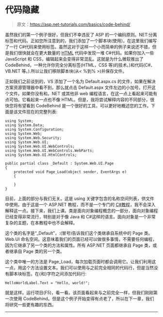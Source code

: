 # 代码隐藏

> 原文：<https://asp.net-tutorials.com/basics/code-behind/>

虽然我们的第一个例子很好，但我们不幸违反了 ASP 的一个编码原则。NET:分离标签和代码。正如您所注意到的，我们添加了一个脚本块(使用)，在这里我们编写了一行 C#代码来使用标签。虽然这对于这样一个小而简单的例子来说还不错，但是我们很快就会在更大数量的 [HTML](http://htmlpedia.net "A complete HTML reference") 代码中发现一堆 C#代码。如果你加入一些 JavaScript 和 CSS，编辑起来会变得非常混乱。这就是为什么微软推出了 CodeBehind，一种允许你完全分离标签(HTML，CSS 等)的技术。)和代码(C#、VB.NET 等。).所以让我们移除脚本块(从< %到% >)并保存文件。

正如我们之前谈到的，VS 添加了一个名为 Default.aspx.cs 的文件，如果在解决方案资源管理器中看不到，那么就点击 Default.aspx 文件左边的小加号。打开这个文件。如果你没有和。NET 或其他非 web 编程语言，在这一点上看起来可能有点可怕。它看起来一点也不像 HTML。但是，我将尝试解释内容的不同部分，很快您将有望看到 CodeBehind 是一个很好的工具，可以更好地概述您的工作。下面是该文件现在的完整列表:

```
using System;
using System.Data;
using System.Configuration;
using System.Web;
using System.Web.Security;
using System.Web.UI;
using System.Web.UI.WebControls;
using System.Web.UI.WebControls.WebParts;
using System.Web.UI.HtmlControls;

public partial class _Default : System.Web.UI.Page 
{
    protected void Page_Load(object sender, EventArgs e)
    {

    }
}
```

目前，上面的部分与我们无关。这是 using 关键字包含的名称空间列表，供文件中使用。由于这是一个 ASP.NET 教程，而不是一个专门的 [C#教程](http://csharp.net-tutorials.com "C# tutorial")，我不会深入解释这一点。接下来，我们上课。类是面向对象编程概念的一部分，面向对象编程已经变得非常流行，特别是对于像 Java 和 C#这样的语言。面向对象是一个非常复杂的主题，在本教程中也不会解释。

这个类的名字是“_Default”，:(冒号)告诉我们这个类继承自系统中的 Page 类。Web.UI 命名空间。这意味着我们的页面已经可以做很多事情，不需要任何编程，因为它继承了另一个类的方法和属性。所有 ASP.NET 页面都继承自 Page 类，或者继承自 Page 类的另一个类。

这个类中唯一的方法是 Page_Load，每次加载页面时都会调用它。让我们利用这一点，用这个方法设置文本。我们可以使用与之前完全相同的代码行，但是当然没有脚本块标签。在{和}字符之间添加代码行:

<input type="hidden" name="IL_IN_ARTICLE">

```
HelloWorldLabel.Text = "Hello, world!";
```

就是这样。运行项目(F5)，看一看。该页面看起来与之前完全一样，但我们刚刚第一次使用 CodeBehind。但是这个例子开始变得有点老了，所以在下一章，我们将研究一些更有趣的东西。

* * *